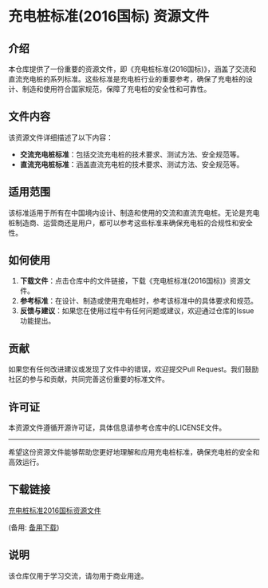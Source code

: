 # 充电桩标准(2016国标) 资源文件

## 介绍

本仓库提供了一份重要的资源文件，即《充电桩标准(2016国标)》，涵盖了交流和直流充电桩的系列标准。这些标准是充电桩行业的重要参考，确保了充电桩的设计、制造和使用符合国家规范，保障了充电桩的安全性和可靠性。

## 文件内容

该资源文件详细描述了以下内容：

- **交流充电桩标准**：包括交流充电桩的技术要求、测试方法、安全规范等。
- **直流充电桩标准**：涵盖直流充电桩的技术要求、测试方法、安全规范等。

## 适用范围

该标准适用于所有在中国境内设计、制造和使用的交流和直流充电桩。无论是充电桩制造商、运营商还是用户，都可以参考这些标准来确保充电桩的合规性和安全性。

## 如何使用

1. **下载文件**：点击仓库中的文件链接，下载《充电桩标准(2016国标)》资源文件。
2. **参考标准**：在设计、制造或使用充电桩时，参考该标准中的具体要求和规范。
3. **反馈与建议**：如果您在使用过程中有任何问题或建议，欢迎通过仓库的Issue功能提出。

## 贡献

如果您有任何改进建议或发现了文件中的错误，欢迎提交Pull Request。我们鼓励社区的参与和贡献，共同完善这份重要的标准文件。

## 许可证

本资源文件遵循开源许可证，具体信息请参考仓库中的LICENSE文件。

---

希望这份资源文件能够帮助您更好地理解和应用充电桩标准，确保充电桩的安全和高效运行。

## 下载链接
[充电桩标准2016国标资源文件](https://pan.quark.cn/s/120d348d4340) 

(备用: [备用下载](https://pan.baidu.com/s/17TZn7jt0e5XMty3IinWgkQ?pwd=1234))

## 说明

该仓库仅用于学习交流，请勿用于商业用途。
